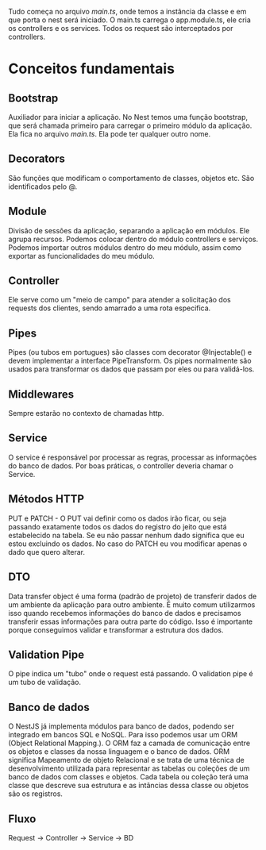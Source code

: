 Tudo começa no arquivo *main.ts*, onde temos a instância da classe e em que porta o nest será iniciado.
O main.ts carrega o app.module.ts, ele cria os controllers e os services.
Todos os request são interceptados por controllers.

# Conceitos fundamentais

## Bootstrap

Auxiliador para iniciar a aplicação. No Nest temos uma função bootstrap, que será chamada primeiro para carregar o primeiro módulo da aplicação. Ela fica no arquivo *main.ts*. Ela pode ter qualquer outro nome. 

## Decorators

São funções que modificam o comportamento de classes, objetos etc. São identificados pelo @.

## Module

Divisão de sessões da aplicação, separando a aplicação em módulos. Ele agrupa recursos. Podemos colocar dentro do módulo controllers e serviços. Podemos importar outros módulos dentro do meu módulo, assim como exportar as funcionalidades do meu módulo.

## Controller

Ele serve como um "meio de campo" para atender a solicitação dos requests dos clientes, sendo amarrado a uma rota especifica. 

## Pipes

Pipes (ou tubos em portugues) são classes com decorator @Injectable() e devem implementar a interface 
PipeTransform.
Os pipes normalmente são usados para transformar os dados que passam por eles ou para validá-los.

## Middlewares

Sempre estarão no contexto de chamadas http.
## Service

O service é responsável por processar as regras, processar as informações do banco de dados. Por boas práticas, o controller deveria chamar o Service.

## Métodos HTTP

PUT e PATCH - O PUT vai definir como os dados irão ficar, ou seja passando exatamente todos os dados do registro do jeito que está estabelecido na tabela. Se eu não passar nenhum dado significa que eu estou excluindo os dados. No caso do PATCH eu vou modificar apenas o dado que quero alterar.

## DTO

Data transfer object é uma forma (padrão de projeto) de transferir dados de um ambiente da aplicação para outro ambiente. É muito comum utilizarmos isso quando recebemos informações do banco de dados e precisamos transferir essas informações para outra parte do código.
Isso é importante porque conseguimos validar e transformar a estrutura dos dados.

## Validation Pipe

O pipe indica um "tubo" onde o request está passando. O validation pipe é um tubo de validação.

## Banco de dados

O NestJS já implementa módulos para banco de dados, podendo ser integrado em bancos SQL e NoSQL.
Para isso podemos usar um ORM (Object Relational Mapping.). O ORM faz a camada de comunicação entre os objetos e classes da nossa linguagem e o banco de dados.
ORM significa Mapeamento de objeto Relacional e se trata de uma técnica de desenvolvimento utilizada para representar as tabelas ou coleções de um banco de dados com classes e objetos.
Cada tabela ou coleção terá uma classe que descreve sua estrutura e as intâncias dessa classe ou objetos são os registros.

## Fluxo

Request -> Controller -> Service -> BD
